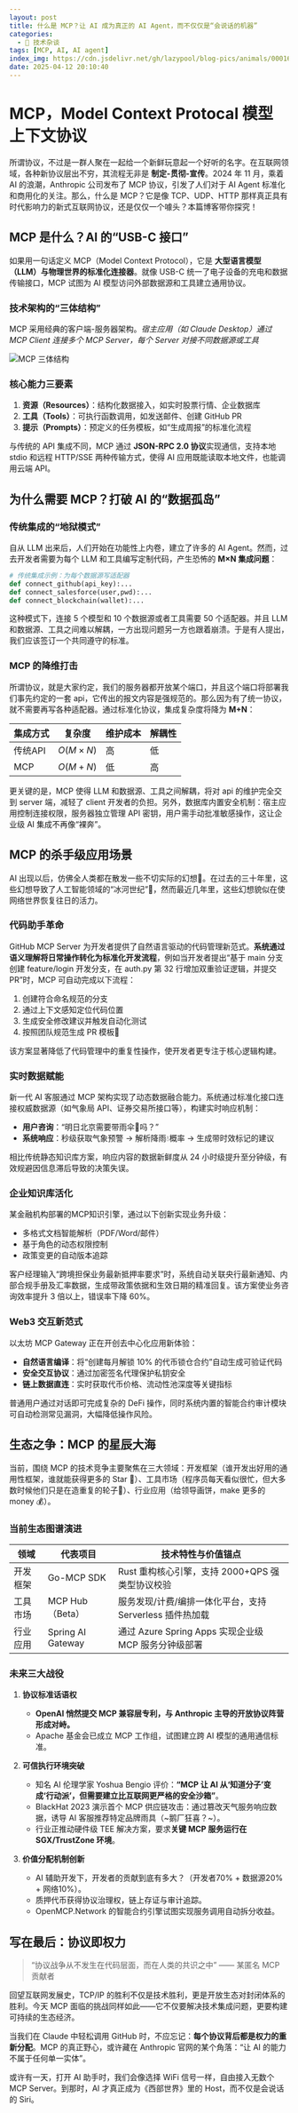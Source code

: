 ```yaml
---
layout: post
title: 什么是 MCP？让 AI 成为真正的 AI Agent，而不仅仅是“会说话的机器”
categories:
  - 📢 技术杂谈
tags: [MCP, AI, AI agent]
index_img: https://cdn.jsdelivr.net/gh/lazypool/blog-pics/animals/00016.jpg
date: 2025-04-12 20:10:40
---
```


# MCP，Model Context Protocal 模型上下文协议

所谓协议，不过是一群人聚在一起给一个新鲜玩意起一个好听的名字。在互联网领域，各种新协议层出不穷，其流程无非是 **制定-贯彻-宣传**。2024 年 11 月，乘着 AI 的浪潮，Anthropic 公司发布了 MCP 协议，引发了人们对于 AI Agent 标准化和商用化的关注。那么，什么是 MCP？它是像 TCP、UDP、HTTP 那样真正具有时代影响力的新式互联网协议，还是仅仅一个噱头？本篇博客带你探究！

## MCP 是什么？AI 的“USB-C 接口”

如果用一句话定义 MCP（Model Context Protocol），它是 **大型语言模型（LLM）与物理世界的标准化连接器**。就像 USB-C 统一了电子设备的充电和数据传输接口，MCP 试图为 AI 模型访问外部数据源和工具建立通用协议。

### 技术架构的“三体结构”

MCP 采用经典的客户端-服务器架构。*宿主应用（如 Claude Desktop）通过 MCP Client 连接多个 MCP Server，每个 Server 对接不同数据源或工具*

![MCP 三体结构](mcp-architecture.png)

### 核心能力三要素

1. **资源（Resources）**：结构化数据接入，如实时股票行情、企业数据库
2. **工具（Tools）**：可执行函数调用，如发送邮件、创建 GitHub PR
3. **提示（Prompts）**：预定义的任务模板，如“生成周报”的标准化流程

与传统的 API 集成不同，MCP 通过 **JSON-RPC 2.0 协议**实现通信，支持本地 stdio 和远程 HTTP/SSE 两种传输方式，使得 AI 应用既能读取本地文件，也能调用云端 API。

## 为什么需要 MCP？打破 AI 的“数据孤岛”

### 传统集成的“地狱模式”

自从 LLM 出来后，人们开始在功能性上内卷，建立了许多的 AI Agent。然而，过去开发者需要为每个 LLM 和工具编写定制代码，产生恐怖的 **M×N 集成问题**：

```python
# 传统集成示例：为每个数据源写适配器
def connect_github(api_key):...
def connect_salesforce(user,pwd):...
def connect_blockchain(wallet):...
```

这种模式下，连接 5 个模型和 10 个数据源或者工具需要 50 个适配器。并且 LLM 和数据源、工具之间难以解耦，一方出现问题另一方也跟着崩溃。于是有人提出，我们应该签订一个共同遵守的标准。

### MCP 的降维打击

所谓协议，就是大家约定，我们的服务器都开放某个端口，并且这个端口将部署我们事先约定的一套 api，它传出的报文内容是强规范的。那么因为有了统一协议，就不需要再写各种适配器。通过标准化协议，集成复杂度将降为 **M+N**：

| 集成方式 | 复杂度          | 维护成本 | 解耦性 |
|----------|-----------------|----------|--------|
| 传统API  | $O(M{\times}N)$ | 高       | 低     |
| MCP      | $O(M+N)$        | 低       | 高     |

更关键的是，MCP 使得 LLM 和数据源、工具之间解耦，将对 api 的维护完全交到 server 端，减轻了 client 开发者的负担。另外，数据库内置安全机制：宿主应用控制连接权限，服务器独立管理 API 密钥，用户需手动批准敏感操作，这让企业级 AI 集成不再像“裸奔”。

## MCP 的杀手级应用场景

AI 出现以后，仿佛全人类都在散发一些不切实际的幻想🌟。在过去的三十年里，这些幻想导致了人工智能领域的“冰河世纪”🧊，然而最近几年里，这些幻想貌似在使网络世界恢复往日的活力。

### 代码助手革命

GitHub MCP Server 为开发者提供了自然语言驱动的代码管理新范式。**系统通过语义理解将日常操作转化为标准化开发流程**，例如当开发者提出“基于 main 分支创建 feature/login 开发分支，在 auth.py 第 32 行增加双重验证逻辑，并提交 PR”时，MCP 可自动完成以下流程：

1. 创建符合命名规范的分支
2. 通过上下文感知定位代码位置
3. 生成安全修改建议并触发自动化测试
4. 按照团队规范生成 PR 模板📃

该方案显著降低了代码管理中的重复性操作，使开发者更专注于核心逻辑构建。

### 实时数据赋能

新一代 AI 客服通过 MCP 架构实现了动态数据融合能力。系统通过标准化接口连接权威数据源（如气象局 API、证券交易所接口等），构建实时响应机制：

- **用户咨询**：“明日北京需要带雨伞🌂吗？”
- **系统响应**：秒级获取气象预警 → 解析降雨💧概率 → 生成带时效标记的建议

相比传统静态知识库方案，响应内容的数据新鲜度从 24 小时级提升至分钟级，有效规避因信息滞后导致的决策失误。

### 企业知识库活化

某金融机构部署的MCP知识引擎，通过以下创新实现业务升级：

- 多格式文档智能解析（PDF/Word/邮件）
- 基于角色的动态权限控制
- 政策变更的自动版本追踪  

客户经理输入“跨境担保业务最新抵押率要求”时，系统自动关联央行最新通知、内部合规手册及汇率数据，生成带政策依据和生效日期的精准回复。该方案使业务咨询效率提升 3 倍以上，错误率下降 60%。

### Web3 交互新范式  

以太坊 MCP Gateway 正在开创去中心化应用新体验：

- **自然语言编译**：将“创建每月解锁 10% 的代币锁仓合约”自动生成可验证代码
- **安全交互协议**：通过加密签名代理保护私钥安全
- **链上数据直连**：实时获取代币价格、流动性池深度等关键指标

普通用户通过对话即可完成复杂的 DeFi 操作，同时系统内置的智能合约审计模块可自动检测常见漏洞，大幅降低操作风险。

## 生态之争：MCP 的星辰大海

当前，围绕 MCP 的技术竞争主要聚焦在三大领域：开发框架（谁开发出好用的通用性框架，谁就能获得更多的 Star 🌟）、工具市场（程序员每天看似很忙，但大多数时候他们只是在造重复的轮子🛞）、行业应用（给领导画饼，make 更多的 money 💰）。

### 当前生态图谱演进

| 领域       | 代表项目                 | 技术特性与价值锚点                                       |
|------------|--------------------------|----------------------------------------------------------|
| 开发框架   | Go-MCP SDK               | Rust 重构核心引擎，支持 2000+QPS 强类型协议校验          |
| 工具市场   | MCP Hub（Beta）          | 服务发现/计费/编排一体化平台，支持 Serverless 插件热加载 |
| 行业应用   | Spring AI Gateway        | 通过 Azure Spring Apps 实现企业级 MCP 服务分钟级部署     |

### 未来三大战役

1. **协议标准话语权**
    - **OpenAI 悄然提交 MCP 兼容层专利，与 Anthropic 主导的开放协议阵营形成对峙。**
    - Apache 基金会已成立 MCP 工作组，试图建立跨 AI 模型的通用通信标准。

2. **可信执行环境突破**
    - 知名 AI 伦理学家 Yoshua Bengio 评价：**“MCP 让 AI 从‘知道分子’变成‘行动派’，但需要建立比互联网更严格的安全沙箱”**。
    - BlackHat 2023 演示首个 MCP 供应链攻击：通过篡改天气服务响应数据，诱导 AI 客服推荐特定品牌雨具（~鹅厂狂喜？~）。
    - 行业正推动硬件级 TEE 解决方案，要求**关键 MCP 服务运行在 SGX/TrustZone 环境**。

3. **价值分配机制创新**
    - AI 辅助开发下，开发者的贡献到底有多大？（开发者70% + 数据源20% + 网络10%）。
    - 质押代币获得协议治理权，链上存证与审计追踪。
    - OpenMCP.Network 的智能合约引擎试图实现服务调用自动拆分收益。

## 写在最后：协议即权力

> “协议战争从不发生在代码层面，而在人类的共识之中” —— 某匿名 MCP 贡献者

回望互联网发展史，TCP/IP 的胜利不仅是技术胜利，更是开放生态对封闭体系的胜利。今天 MCP 面临的挑战同样如此——它不仅要解决技术集成问题，更要构建可持续的生态经济。

当我们在 Claude 中轻松调用 GitHub 时，不应忘记：**每个协议背后都是权力的重新分配**。MCP 的真正野心，或许藏在 Anthropic 官网的某个角落：“让 AI 的能力不属于任何单一实体”。

或许有一天，打开 AI 助手时，我们会像选择 WiFi 信号一样，自由接入无数个 MCP Server。到那时，AI 才真正成为《西部世界》里的 Host，而不仅是会说话的 Siri。
